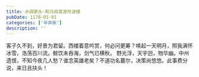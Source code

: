 ```yaml
---
title: 水调歌头·和马叔度游月波楼
pubDate: 1178-01-01
categories: ['辛弃疾']
description: ''
---
```


客子久不到，好景为君留。西楼着意吟赏，何必问更筹？唤起一天明月，照我满怀冰雪，浩荡百川流。鲸饮未吞海，剑气已横秋。
野光浮，天宇迥，物华幽。中州遗恨，不知今夜几人愁？谁念英雄老矣？不道功名蕞尔，决策尚悠悠。此事费分说，来日且扶头！
